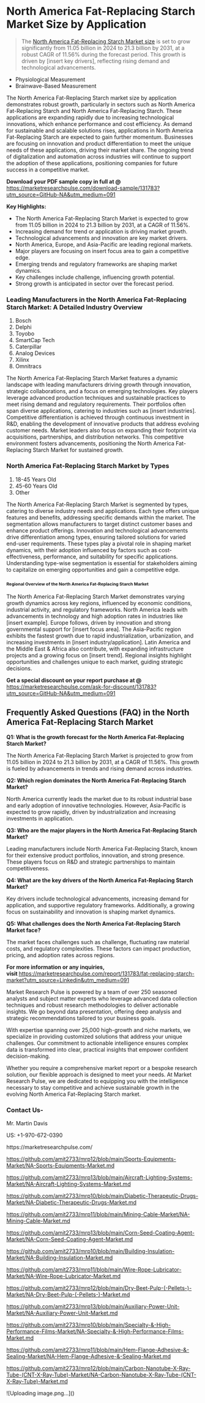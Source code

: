 <h1>North America Fat-Replacing Starch Market&nbsp;Size by Application</h1><blockquote><p>The <a href="https://marketresearchpulse.com/download-sample/131783?utm_source=GitHub-NA&amp;utm_medium=091">North America Fat-Replacing Starch Market size</a> is set to grow significantly from 11.05 billion in 2024 to 21.3 billion by 2031, at a robust CAGR of 11.56% during the forecast period. This growth is driven by [insert key drivers], reflecting rising demand and technological advancements.</p></blockquote><ul><li>Physiological Measurement<li> Brainwave-Based Measurement</li></ul><p>The North America Fat-Replacing Starch market size by application demonstrates robust growth, particularly in sectors such as North America Fat-Replacing Starch and North America Fat-Replacing Starch. These applications are expanding rapidly due to increasing technological innovations, which enhance performance and cost efficiency. As demand for sustainable and scalable solutions rises, applications in North America Fat-Replacing Starch are expected to gain further momentum. Businesses are focusing on innovation and product differentiation to meet the unique needs of these applications, driving their market share. The ongoing trend of digitalization and automation across industries will continue to support the adoption of these applications, positioning companies for future success in a competitive market.</p><p><strong>Download your PDF sample copy in full at @ </strong><a href="https://marketresearchpulse.com/download-sample/131783?utm_source=GitHub-NA&amp;utm_medium=091">https://marketresearchpulse.com/download-sample/131783?utm_source=GitHub-NA&amp;utm_medium=091</a></p><p><strong>Key Highlights: </strong></p><ul><li>The North America Fat-Replacing Starch Market is expected to grow from 11.05 billion in 2024 to 21.3 billion by 2031, at a CAGR of 11.56%.</li><li>Increasing demand for trend or application is driving market growth.</li><li>Technological advancements and innovation are key market drivers.</li><li>North America, Europe, and Asia-Pacific are leading regional markets.</li><li>Major players are focusing on insert focus area to gain a competitive edge.</li><li>Emerging trends and regulatory frameworks are shaping market dynamics.</li><li>Key challenges include challenge, influencing growth potential.</li><li>Strong growth is anticipated in sector over the forecast period.</li></ul><h3>Leading Manufacturers in the North America Fat-Replacing Starch Market: A Detailed Industry Overview</h3><ol><li>Bosch</li><li>Delphi</li><li>Toyobo</li><li>SmartCap Tech</li><li>Caterpillar</li><li>Analog Devices</li><li>Xilinx</li><li>Omnitracs</li></ol><div class="flex max-w-full flex-col flex-grow"><div class="min-h-8 text-message flex w-full flex-col items-end gap-2 whitespace-normal break-words [.text-message+&amp;]:mt-5" dir="auto" data-message-author-role="assistant" data-message-id="fd8432e4-4910-450d-b182-61b7bfb0a01f" data-message-model-slug="gpt-4o"><div class="flex w-full flex-col gap-1 empty:hidden first:pt-[3px]"><div class="markdown prose w-full break-words dark:prose-invert light"><p>The North America Fat-Replacing Starch Market features a dynamic landscape with leading manufacturers driving growth through innovation, strategic collaborations, and a focus on emerging technologies. Key players leverage advanced production techniques and sustainable practices to meet rising demand and regulatory requirements. Their portfolios often span diverse applications, catering to industries such as [insert industries]. Competitive differentiation is achieved through continuous investment in R&amp;D, enabling the development of innovative products that address evolving customer needs. Market leaders also focus on expanding their footprint via acquisitions, partnerships, and distribution networks. This competitive environment fosters advancements, positioning the North America Fat-Replacing Starch Market for sustained growth.</p></div></div></div></div><h3>North America Fat-Replacing Starch Market by Types</h3><ol><li>18-45 Years Old<li> 45-60 Years Old<li> Other</li></ol><div class="flex max-w-full flex-col flex-grow"><div class="min-h-8 text-message flex w-full flex-col items-end gap-2 whitespace-normal break-words [.text-message+&amp;]:mt-5" dir="auto" data-message-author-role="assistant" data-message-id="084470be-0bb7-4664-bddf-5156b4f41249" data-message-model-slug="gpt-4o-mini"><div class="flex w-full flex-col gap-1 empty:hidden first:pt-[3px]"><div class="markdown prose w-full break-words dark:prose-invert light"><p>The North America Fat-Replacing Starch Market is segmented by types, catering to diverse industry needs and applications. Each type offers unique features and benefits, addressing specific demands within the market. The segmentation allows manufacturers to target distinct customer bases and enhance product offerings. Innovation and technological advancements drive differentiation among types, ensuring tailored solutions for varied end-user requirements. These types play a pivotal role in shaping market dynamics, with their adoption influenced by factors such as cost-effectiveness, performance, and suitability for specific applications. Understanding type-wise segmentation is essential for stakeholders aiming to capitalize on emerging opportunities and gain a competitive edge.</p></div></div></div></div><h3><span style="font-size: 11px;">Regional Overview of the North America Fat-Replacing Starch Market</span></h3><div class="flex max-w-full flex-col flex-grow"><div class="min-h-8 text-message flex w-full flex-col items-end gap-2 whitespace-normal break-words [.text-message+&amp;]:mt-5" dir="auto" data-message-author-role="assistant" data-message-id="e9038762-ce64-4e30-91c9-9bd413514231" data-message-model-slug="gpt-4o-mini"><div class="flex w-full flex-col gap-1 empty:hidden first:pt-[3px]"><div class="markdown prose w-full break-words dark:prose-invert light"><p>The North America Fat-Replacing Starch Market demonstrates varying growth dynamics across key regions, influenced by economic conditions, industrial activity, and regulatory frameworks. North America leads with advancements in technology and high adoption rates in industries like [insert example]. Europe follows, driven by innovation and strong governmental support for [insert focus area]. The Asia-Pacific region exhibits the fastest growth due to rapid industrialization, urbanization, and increasing investments in [insert industry/application]. Latin America and the Middle East &amp; Africa also contribute, with expanding infrastructure projects and a growing focus on [insert trend]. Regional insights highlight opportunities and challenges unique to each market, guiding strategic decisions.</p></div></div></div></div><p><strong>Get a special discount on your report purchase at @ </strong><a href="https://marketresearchpulse.com/ask-for-discount/131783?utm_source=GitHub-NA&amp;utm_medium=091">https://marketresearchpulse.com/ask-for-discount/131783?utm_source=GitHub-NA&amp;utm_medium=091</a></p><h2>Frequently Asked Questions (FAQ) in the North America Fat-Replacing Starch Market</h2><p><strong>Q1: What is the growth forecast for the North America Fat-Replacing Starch Market?</strong></p><p>The North America Fat-Replacing Starch Market is projected to grow from 11.05 billion in 2024 to 21.3 billion by 2031, at a CAGR of 11.56%. This growth is fueled by advancements in trends and rising demand across industries.</p><p><strong>Q2: Which region dominates the North America Fat-Replacing Starch Market?</strong></p><p>North America currently leads the market due to its robust industrial base and early adoption of innovative technologies. However, Asia-Pacific is expected to grow rapidly, driven by industrialization and increasing investments in application.</p><p><strong>Q3: Who are the major players in the North America Fat-Replacing Starch Market?</strong></p><p>Leading manufacturers include North America Fat-Replacing Starch, known for their extensive product portfolios, innovation, and strong presence. These players focus on R&amp;D and strategic partnerships to maintain competitiveness.</p><p><strong>Q4: What are the key drivers of the North America Fat-Replacing Starch Market?</strong></p><p>Key drivers include technological advancements, increasing demand for application, and supportive regulatory frameworks. Additionally, a growing focus on sustainability and innovation is shaping market dynamics.</p><p><strong>Q5: What challenges does the North America Fat-Replacing Starch Market face?</strong></p><p>The market faces challenges such as challenge, fluctuating raw material costs, and regulatory complexities. These factors can impact production, pricing, and adoption rates across regions.</p><p><strong>For more information or any inquiries, visit&nbsp;</strong><a href="https://marketresearchpulse.com/report/131783/fat-replacing-starch-market?utm_source=Linkedin&utm_medium=091">https://marketresearchpulse.com/report/131783/fat-replacing-starch-market?utm_source=Linkedin&utm_medium=091</a></p><p>Market Research Pulse is powered by a team of over 250 seasoned analysts and subject matter experts who leverage advanced data collection techniques and robust research methodologies to deliver actionable insights. We go beyond data presentation, offering deep analysis and strategic recommendations tailored to your business goals.</p><p>With expertise spanning over 25,000 high-growth and niche markets, we specialize in providing customized solutions that address your unique challenges. Our commitment to actionable intelligence ensures complex data is transformed into clear, practical insights that empower confident decision-making.</p><p>Whether you require a comprehensive market report or a bespoke research solution, our flexible approach is designed to meet your needs. At Market Research Pulse, we are dedicated to equipping you with the intelligence necessary to stay competitive and achieve sustainable growth in the evolving North America Fat-Replacing Starch market.</p><h3><strong>Contact Us-</strong></h3><p>Mr. Martin Davis</p><p>US: +1-970-672-0390</p><p>https://marketresearchpulse.com/</p><p><a href="https://github.com/amit2733/mrp12/blob/main/Sports-Equipments-Market/NA-Sports-Equipments-Market.md">https://github.com/amit2733/mrp12/blob/main/Sports-Equipments-Market/NA-Sports-Equipments-Market.md</a></p><p><a href="https://github.com/amit2733/mrp13/blob/main/Aircraft-Lighting-Systems-Market/NA-Aircraft-Lighting-Systems-Market.md">https://github.com/amit2733/mrp13/blob/main/Aircraft-Lighting-Systems-Market/NA-Aircraft-Lighting-Systems-Market.md</a></p><p><a href="https://github.com/amit2733/mrp10/blob/main/Diabetic-Therapeutic-Drugs-Market/NA-Diabetic-Therapeutic-Drugs-Market.md">https://github.com/amit2733/mrp10/blob/main/Diabetic-Therapeutic-Drugs-Market/NA-Diabetic-Therapeutic-Drugs-Market.md</a></p><p><a href="https://github.com/amit2733/mrp11/blob/main/Mining-Cable-Market/NA-Mining-Cable-Market.md">https://github.com/amit2733/mrp11/blob/main/Mining-Cable-Market/NA-Mining-Cable-Market.md</a></p><p><a href="https://github.com/amit2733/mrp13/blob/main/Corn-Seed-Coating-Agent-Market/NA-Corn-Seed-Coating-Agent-Market.md">https://github.com/amit2733/mrp13/blob/main/Corn-Seed-Coating-Agent-Market/NA-Corn-Seed-Coating-Agent-Market.md</a></p><p><a href="https://github.com/amit2733/mrp10/blob/main/Building-Insulation-Market/NA-Building-Insulation-Market.md">https://github.com/amit2733/mrp10/blob/main/Building-Insulation-Market/NA-Building-Insulation-Market.md</a></p><p><a href="https://github.com/amit2733/mrp11/blob/main/Wire-Rope-Lubricator-Market/NA-Wire-Rope-Lubricator-Market.md">https://github.com/amit2733/mrp11/blob/main/Wire-Rope-Lubricator-Market/NA-Wire-Rope-Lubricator-Market.md</a></p><p><a href="https://github.com/amit2733/mrp12/blob/main/Dry-Beet-Pulp-(-Pellets-)-Market/NA-Dry-Beet-Pulp-(-Pellets-)-Market.md">https://github.com/amit2733/mrp12/blob/main/Dry-Beet-Pulp-(-Pellets-)-Market/NA-Dry-Beet-Pulp-(-Pellets-)-Market.md</a></p><p><a href="https://github.com/amit2733/mrp13/blob/main/Auxiliary-Power-Unit-Market/NA-Auxiliary-Power-Unit-Market.md">https://github.com/amit2733/mrp13/blob/main/Auxiliary-Power-Unit-Market/NA-Auxiliary-Power-Unit-Market.md</a></p><p><a href="https://github.com/amit2733/mrp10/blob/main/Specialty-&-High-Performance-Films-Market/NA-Specialty-&-High-Performance-Films-Market.md">https://github.com/amit2733/mrp10/blob/main/Specialty-&-High-Performance-Films-Market/NA-Specialty-&-High-Performance-Films-Market.md</a></p><p><a href="https://github.com/amit2733/mrp11/blob/main/Hem-Flange-Adhesive-&-Sealing-Market/NA-Hem-Flange-Adhesive-&-Sealing-Market.md">https://github.com/amit2733/mrp11/blob/main/Hem-Flange-Adhesive-&-Sealing-Market/NA-Hem-Flange-Adhesive-&-Sealing-Market.md</a></p><p><a href="https://github.com/amit2733/mrp12/blob/main/Carbon-Nanotube-X-Ray-Tube-(CNT-X-Ray-Tube)-Market/NA-Carbon-Nanotube-X-Ray-Tube-(CNT-X-Ray-Tube)-Market.md">https://github.com/amit2733/mrp12/blob/main/Carbon-Nanotube-X-Ray-Tube-(CNT-X-Ray-Tube)-Market/NA-Carbon-Nanotube-X-Ray-Tube-(CNT-X-Ray-Tube)-Market.md</a></p>
![Uploading image.png…]()

